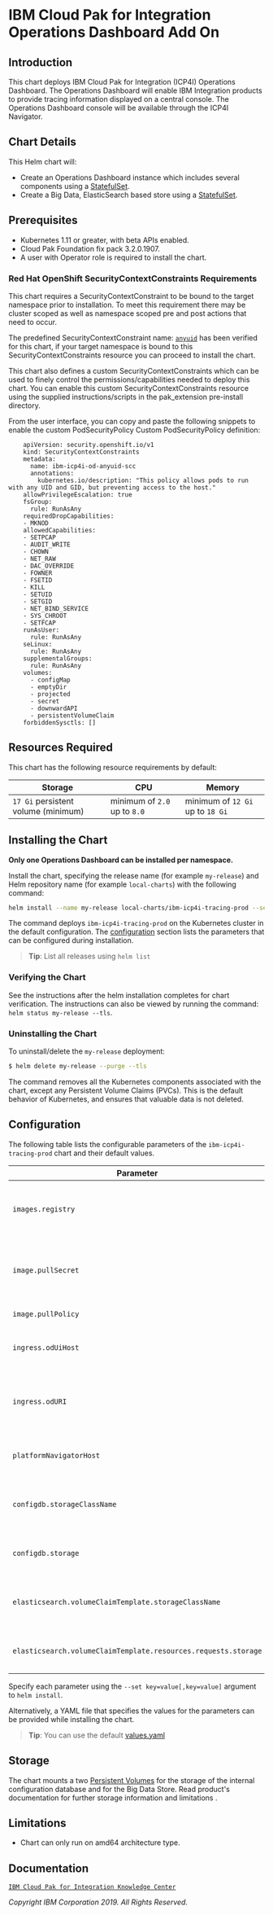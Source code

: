 # IBM Cloud Pak for Integration Operations Dashboard Add On

## Introduction
This chart deploys IBM Cloud Pak for Integration (ICP4I) Operations Dashboard.
The Operations Dashboard will enable IBM Integration products to provide tracing information displayed on a central console.
The Operations Dashboard console will be available through the ICP4I Navigator.

## Chart Details
This Helm chart will:

* Create an Operations Dashboard instance which includes several components using a [StatefulSet](http://kubernetes.io/docs/concepts/abstractions/controllers/statefulsets/).
* Create a Big Data, ElasticSearch based store using a [StatefulSet](http://kubernetes.io/docs/concepts/abstractions/controllers/statefulsets/).

## Prerequisites
* Kubernetes 1.11 or greater, with beta APIs enabled.
* Cloud Pak Foundation fix pack 3.2.0.1907.
* A user with Operator role is required to install the chart.

### Red Hat OpenShift SecurityContextConstraints Requirements
This chart requires a SecurityContextConstraint to be bound to the target namespace prior to installation. To meet this requirement there may be cluster scoped as well as namespace scoped pre and post actions that need to occur.	

The predefined SecurityContextConstraint name: [`anyuid`](https://ibm.biz/cpkspec-scc) has been verified for this chart, if your target namespace is bound to this SecurityContextConstraints resource you can proceed to install the chart.

This chart also defines a custom SecurityContextConstraints which can be used to finely control the permissions/capabilities needed to deploy this chart. You can enable this custom SecurityContextConstraints resource using the supplied instructions/scripts in the pak_extension pre-install directory.

From the user interface, you can copy and paste the following snippets to enable the custom PodSecurityPolicy
        Custom PodSecurityPolicy definition:    

        apiVersion: security.openshift.io/v1
        kind: SecurityContextConstraints
        metadata:
          name: ibm-icp4i-od-anyuid-scc
          annotations:
            kubernetes.io/description: "This policy allows pods to run with any UID and GID, but preventing access to the host."
        allowPrivilegeEscalation: true
        fsGroup:
          rule: RunAsAny
        requiredDropCapabilities:
        - MKNOD
        allowedCapabilities:
        - SETPCAP
        - AUDIT_WRITE
        - CHOWN
        - NET_RAW
        - DAC_OVERRIDE
        - FOWNER
        - FSETID
        - KILL
        - SETUID
        - SETGID
        - NET_BIND_SERVICE
        - SYS_CHROOT
        - SETFCAP
        runAsUser:
          rule: RunAsAny
        seLinux:
          rule: RunAsAny
        supplementalGroups:
          rule: RunAsAny
        volumes:
          - configMap
          - emptyDir
          - projected
          - secret
          - downwardAPI
          - persistentVolumeClaim
        forbiddenSysctls: []

## Resources Required
This chart has the following resource requirements by default:

| Storage | CPU | Memory |
| --- | --- | --- |
| `17 Gi` persistent volume (minimum) | minimum of `2.0` up to `8.0` | minimum of `12 Gi` up to `18 Gi` |

## Installing the Chart

**Only one Operations Dashboard can be installed per namespace.**

Install the chart, specifying the release name (for example `my-release`) and Helm repository name (for example `local-charts`) with the following command:


```bash
helm install --name my-release local-charts/ibm-icp4i-tracing-prod --set ingress.odUiHost="icp4i-od" --tls
```

The command deploys `ibm-icp4i-tracing-prod` on the Kubernetes cluster in the default configuration. The [configuration](#configuration) section lists the parameters that can be configured during installation.

> **Tip**: List all releases using `helm list`

### Verifying the Chart

See the instructions after the helm installation completes for chart verification. The instructions can also be viewed by running the command: `helm status my-release --tls`.

### Uninstalling the Chart

To uninstall/delete the `my-release` deployment:

```bash
$ helm delete my-release --purge --tls
```

The command removes all the Kubernetes components associated with the chart, except any Persistent Volume Claims (PVCs).  This is the default behavior of Kubernetes, and ensures that valuable data is not deleted.

## Configuration

The following table lists the configurable parameters of the `ibm-icp4i-tracing-prod` chart and their default values.

| Parameter                       | Description                                                     | Default                                    |
| ------------------------------- | --------------------------------------------------------------- | ------------------------------------------ |
| `images.registry`               | Registry containing `IBM ICP4I Operations Dashboard` images     | `nil`                                      |
| `image.pullSecret`              | Image pull secret, if you are using a private Docker registry   | `nil`                                      |
| `image.pullPolicy`              | Image pull policy                                               | `IfNotPresent`                             |
| `ingress.odUiHost`              | Hostname of the ingress proxy to be configured                  | `nil`                                      |
| `ingress.odURI`                 | Path used by the ingress for the service. support only one level| `op`                                       |
| `platformNavigatorHost`         | Hostname of the icp4i Platform Navigator                        | `nil`                                      |
| `configdb.storageClassName`     | Storage class for the config DB persistent volumes              | `nil`                                      |
| `configdb.storage`              | Size of volume for the config DB                                | `2Gi`                                      |
| `elasticsearch.volumeClaimTemplate.storageClassName`     | Storage class for the elasticsearch persistent volumes              | `nil`                                      |
| `elasticsearch.volumeClaimTemplate.resources.requests.storage`     | Size of volume for the elasticsearch              | `10Gi`                                      |

Specify each parameter using the `--set key=value[,key=value]` argument to `helm install`.

Alternatively, a YAML file that specifies the values for the parameters can be provided while installing the chart.

> **Tip**: You can use the default [values.yaml](values.yaml)

## Storage
The chart mounts a two [Persistent Volumes](http://kubernetes.io/docs/user-guide/persistent-volumes/) for the storage of the internal configuration database and for the Big Data Store. Read product's documentation for further storage information and limitations .

## Limitations
* Chart can only run on amd64 architecture type.

## Documentation
 [`IBM Cloud Pak for Integration Knowledge Center`](https://www.ibm.com/support/knowledgecenter/SSGT7J_19.3/op_dashboard.html)

_Copyright IBM Corporation 2019. All Rights Reserved._

